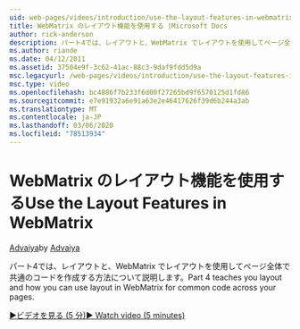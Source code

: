 ```yaml
---
uid: web-pages/videos/introduction/use-the-layout-features-in-webmatrix
title: WebMatrix のレイアウト機能を使用する |Microsoft Docs
author: rick-anderson
description: パート4では、レイアウトと、WebMatrix でレイアウトを使用してページ全体で共通のコードを作成する方法について説明します。
ms.author: riande
ms.date: 04/12/2011
ms.assetid: 37504e9f-3c62-41ac-88c3-9daf9fdd5d9a
msc.legacyurl: /web-pages/videos/introduction/use-the-layout-features-in-webmatrix
msc.type: video
ms.openlocfilehash: bc4886f7b233f6d00f27265bd9f6570125d1fd86
ms.sourcegitcommit: e7e91932a6e91a63e2e46417626f39d6b244a3ab
ms.translationtype: MT
ms.contentlocale: ja-JP
ms.lasthandoff: 03/06/2020
ms.locfileid: "78513934"
---
```

# <a name="use-the-layout-features-in-webmatrix"></a><span data-ttu-id="625ec-103">WebMatrix のレイアウト機能を使用する</span><span class="sxs-lookup"><span data-stu-id="625ec-103">Use the Layout Features in WebMatrix</span></span>

<span data-ttu-id="625ec-104">[Advaiya](https://twitter.com/Advaiyasolns)</span><span class="sxs-lookup"><span data-stu-id="625ec-104">by [Advaiya](https://twitter.com/Advaiyasolns)</span></span>

<span data-ttu-id="625ec-105">パート4では、レイアウトと、WebMatrix でレイアウトを使用してページ全体で共通のコードを作成する方法について説明します。</span><span class="sxs-lookup"><span data-stu-id="625ec-105">Part 4 teaches you layout and how you can use layout in WebMatrix for common code across your pages.</span></span>

[<span data-ttu-id="625ec-106">&#9654;ビデオを見る (5 分)</span><span class="sxs-lookup"><span data-stu-id="625ec-106">&#9654; Watch video (5 minutes)</span></span>](https://channel9.msdn.com/Blogs/ASP-NET-Site-Videos/use-the-layout-features-in-webmatrix)
